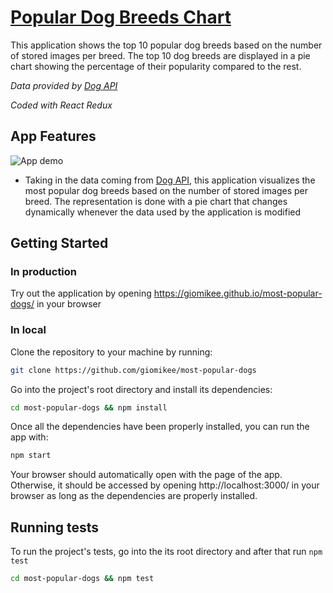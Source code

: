 # [Popular Dog Breeds Chart](https://giomikee.github.io/most-popular-dogs/)

This application shows the top 10 popular dog breeds based on the number of stored images per breed. The top 10 dog breeds are displayed in a pie chart showing the percentage of their popularity compared to the rest.

*Data provided by [Dog API](https://dog.ceo/dog-api/documentation/)*

*Coded with React Redux*

## App Features
![App demo](https://i.gyazo.com/b8f0c95a63a3ba6759880d05c6beeb28.gif)
- Taking in the data coming from [Dog API](https://dog.ceo/dog-api/documentation/), this application visualizes the most popular dog breeds based on the number of stored images per breed. The representation is done with a pie chart that changes dynamically whenever the data used by the application is modified 

## Getting Started

### In production

Try out the application by opening https://giomikee.github.io/most-popular-dogs/ in your browser

### In local

Clone the repository to your machine by running:
```bash
git clone https://github.com/giomikee/most-popular-dogs
```

Go into the project's root directory and install its dependencies:
```bash
cd most-popular-dogs && npm install
```

Once all the dependencies have been properly installed, you can run the app with:
```bash
npm start
```

Your browser should automatically open with the page of the app. Otherwise, it should be accessed by opening http://localhost:3000/ in your browser as long as the dependencies are properly installed.

## Running tests

To run the project's tests, go into the its root directory and after that run `npm test` 
```bash
cd most-popular-dogs && npm test
```
